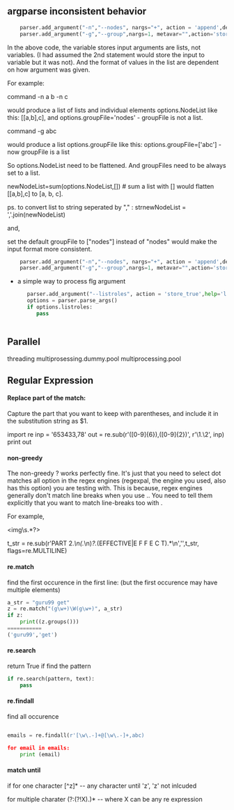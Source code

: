 ## argparse inconsistent behavior 

```py
    parser.add_argument("-n","--nodes", nargs="+", action = 'append',dest="NodeList", help="a list of nodes seperated by space")
    parser.add_argument("-g","--group",nargs=1, metavar="",action='store',default="nodes",dest="groupFile", help="a file for list of nodes, one line per node")
```

In the above code, the variable stores input arguments are lists, not variables. (I had assumed the 2nd statement would store the input to  variable  but it was not). And the format of values in the list are dependent on how argument was given.

For example: 

command -n a b -n c  

would produce a list of lists and individual elements options.NodeList like this: [[a,b],c], and options.groupFile='nodes' - groupFile is not a list. 

command -g abc

would produce a list options.groupFile like this: options.groupFile=['abc'] - now groupFile is a list


So options.NodeList need to be flattened. And groupFiles need to be always set to a list. 

newNodeList=sum(options.NodeList,[]) # sum a list with [] would flatten [[a,b],c] to [a, b, c].

ps. to convert list to string seperated by "," :  strnewNodeList = ','.join(newNodeList)


and,

set the default groupFile to ["nodes"] instead of "nodes" would make the input format more consistent. 

```py
    parser.add_argument("-n","--nodes", nargs="+", action = 'append',dest="NodeList", help="a list of nodes seperated by space")
    parser.add_argument("-g","--group",nargs=1, metavar="",action='store',default=["nodes"],dest="groupFile", help="a file for list of nodes, one line per node")
```

* a simple way to process flg argument 
  ```py
     parser.add_argument("--listroles", action = 'store_true',help='list roles in the cluster')
     options = parser.parse_args()
     if options.listroles:
        pass
     
  ```

## Parallel

threading
multiprosessing.dummy.pool
multiprocessing.pool


## Regular Expression

#### Replace part of the match:

Capture the part that you want to keep with parentheses, and include it in the substitution string as $1.

import re
inp = '653433,78'
out = re.sub(r'([0-9]{6}),([0-9]{2})', r'\1.\2', inp)
print out

#### non-greedy

The non-greedy ? works perfectly fine. It's just that you need to select dot matches all option in the regex engines (regexpal, the engine you used, also has this option) you are testing with. This is because, regex engines generally don't match line breaks when you use .. You need to tell them explicitly that you want to match line-breaks too with .

For example,

<img\s.*?>

t_str = re.sub(r'PART 2.*\n(.*\n)*?.*(EFFECTIVE|E F F E C T).*\n','',t_str, flags=re.MULTILINE)

#### re.match

find the first occurence in the first line: (but the first occurence may have multiple elements)
```py
a_str = "guru99 get"
z = re.match("(g\w+)\W(g\w+)", a_str)
if z:
    print((z.groups()))
===========
('guru99','get')
```


#### re.search

return True if find the pattern

```py
if re.search(pattern, text):
    pass

```

#### re.findall


find all occurence 

```py

emails = re.findall(r'[\w\.-]+@[\w\.-]+,abc)

for email in emails:
    print (email)
```


#### match until
if for one character
[^z]*  -- any character until 'z', 'z' not inlcuded

for multiple charater
(?:(?!X).)* -- where X can be any re expression


